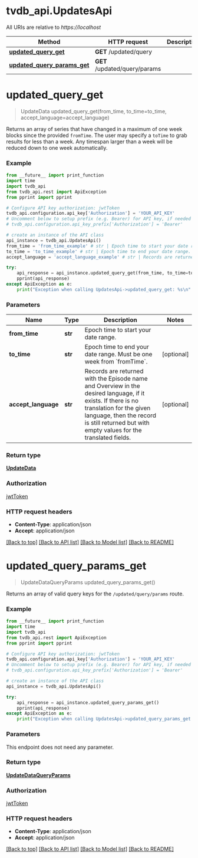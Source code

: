 # tvdb_api.UpdatesApi

All URIs are relative to *https://localhost*

Method | HTTP request | Description
------------- | ------------- | -------------
[**updated_query_get**](UpdatesApi.md#updated_query_get) | **GET** /updated/query | 
[**updated_query_params_get**](UpdatesApi.md#updated_query_params_get) | **GET** /updated/query/params | 


# **updated_query_get**
> UpdateData updated_query_get(from_time, to_time=to_time, accept_language=accept_language)



Returns an array of series that have changed in a maximum of one week blocks since the provided `fromTime`.   The user may specify a `toTime` to grab results for less than a week. Any timespan larger than a week will be reduced down to one week automatically.

### Example 
```python
from __future__ import print_function
import time
import tvdb_api
from tvdb_api.rest import ApiException
from pprint import pprint

# Configure API key authorization: jwtToken
tvdb_api.configuration.api_key['Authorization'] = 'YOUR_API_KEY'
# Uncomment below to setup prefix (e.g. Bearer) for API key, if needed
# tvdb_api.configuration.api_key_prefix['Authorization'] = 'Bearer'

# create an instance of the API class
api_instance = tvdb_api.UpdatesApi()
from_time = 'from_time_example' # str | Epoch time to start your date range.
to_time = 'to_time_example' # str | Epoch time to end your date range. Must be one week from `fromTime`. (optional)
accept_language = 'accept_language_example' # str | Records are returned with the Episode name and Overview in the desired language, if it exists. If there is no translation for the given language, then the record is still returned but with empty values for the translated fields. (optional)

try: 
    api_response = api_instance.updated_query_get(from_time, to_time=to_time, accept_language=accept_language)
    pprint(api_response)
except ApiException as e:
    print("Exception when calling UpdatesApi->updated_query_get: %s\n" % e)
```

### Parameters

Name | Type | Description  | Notes
------------- | ------------- | ------------- | -------------
 **from_time** | **str**| Epoch time to start your date range. | 
 **to_time** | **str**| Epoch time to end your date range. Must be one week from &#x60;fromTime&#x60;. | [optional] 
 **accept_language** | **str**| Records are returned with the Episode name and Overview in the desired language, if it exists. If there is no translation for the given language, then the record is still returned but with empty values for the translated fields. | [optional] 

### Return type

[**UpdateData**](UpdateData.md)

### Authorization

[jwtToken](../README.md#jwtToken)

### HTTP request headers

 - **Content-Type**: application/json
 - **Accept**: application/json

[[Back to top]](#) [[Back to API list]](../README.md#documentation-for-api-endpoints) [[Back to Model list]](../README.md#documentation-for-models) [[Back to README]](../README.md)

# **updated_query_params_get**
> UpdateDataQueryParams updated_query_params_get()



Returns an array of valid query keys for the `/updated/query/params` route.

### Example 
```python
from __future__ import print_function
import time
import tvdb_api
from tvdb_api.rest import ApiException
from pprint import pprint

# Configure API key authorization: jwtToken
tvdb_api.configuration.api_key['Authorization'] = 'YOUR_API_KEY'
# Uncomment below to setup prefix (e.g. Bearer) for API key, if needed
# tvdb_api.configuration.api_key_prefix['Authorization'] = 'Bearer'

# create an instance of the API class
api_instance = tvdb_api.UpdatesApi()

try: 
    api_response = api_instance.updated_query_params_get()
    pprint(api_response)
except ApiException as e:
    print("Exception when calling UpdatesApi->updated_query_params_get: %s\n" % e)
```

### Parameters
This endpoint does not need any parameter.

### Return type

[**UpdateDataQueryParams**](UpdateDataQueryParams.md)

### Authorization

[jwtToken](../README.md#jwtToken)

### HTTP request headers

 - **Content-Type**: application/json
 - **Accept**: application/json

[[Back to top]](#) [[Back to API list]](../README.md#documentation-for-api-endpoints) [[Back to Model list]](../README.md#documentation-for-models) [[Back to README]](../README.md)

